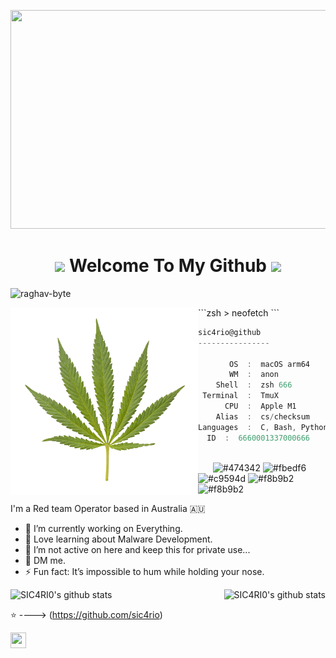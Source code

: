 
<p align="Center" ><img src="https://media.tenor.com/FcA59Dz2qf0AAAAC/watch-dogs2-dedsec.gif" height="350px" width ="750px"></p>

<h1 align="Center"><img src="https://c.tenor.com/TTAYwCe6NvUAAAAi/insanity-security-hackers-spinning.gif" Hi There width="40px"> Welcome To My Github <img src="https://c.tenor.com/TTAYwCe6NvUAAAAi/insanity-security-hackers-spinning.gif" width="40px" /> </h1>
<p align="left"> <img src="https://komarev.com/ghpvc/?username=raghav-byte" alt="raghav-byte" /> </p>
    ```zsh
    > neofetch
    ```

 <img align="left" src="https://github.com/Sic4rio/sic4rio/blob/main/pngegg.png?raw=true" alt="logo.png" width="300" /> 

```csharp
sic4rio@github
----------------

       OS  :  macOS arm64
       WM  :  anon
    Shell  :  zsh 666
 Terminal  :  TmuX
      CPU  :  Apple M1
    Alias  :  cs/checksum
Languages  :  C, Bash, Python, HTML, Javascript
  ID  :  6660001337000666
```

<p align="left">
  &nbsp; &nbsp; &nbsp; &nbsp; &nbsp;&nbsp; &nbsp; &nbsp; &nbsp; &nbsp;&nbsp; &nbsp; &nbsp; &nbsp; &nbsp; &nbsp; &nbsp; &nbsp; &nbsp; &nbsp; &nbsp;&nbsp; &nbsp; &nbsp; &nbsp; &nbsp;&nbsp; &nbsp; &nbsp; &nbsp; &nbsp;
  <img alt="#474342" src="https://via.placeholder.com/15/ADBAC7/000000?text=+" width="25" height="20" />
  <img alt="#fbedf6" src="https://via.placeholder.com/15/6CB6FF/000000?text=+" width="25" height="20" />
  <img alt="#c9594d" src="https://via.placeholder.com/15/F47067/000000?text=+" width="25" height="20" />
  <img alt="#f8b9b2" src="https://via.placeholder.com/15/DCBDFB/000000?text=+" width="25" height="20" />
  <img alt="#f8b9b2" src="https://via.placeholder.com/15/57ab5a/000000?text=+" width="25" height="20" />
</p>

I'm a Red team Operator based in Australia 🇦🇺

- 🔭 I’m currently working on Everything.
- 🌱 Love learning about Malware Development.
- 🤔 I’m not active on here and keep this for private use...
- 💬 DM me. 
- ⚡ Fun fact: It’s impossible to hum while holding your nose.



<p align="right" >
<img alt="SIC4RI0's github stats" src="https://github-readme-stats.vercel.app/api?username=sic4rio&show_icons=true&theme=merko"    
<p align="left"><img alt="SIC4RI0's github stats" src="https://media3.giphy.com/media/88vMJxUXNizmviXHiG/giphy.gif?cid=ecf05e47w2xmn6nou8d4z97kdax11vdjp74p6tzwgf899ijv&rid=giphy.gif&ct=s"   height="250px" width="250px">
</p>

⭐️ ----> (https://github.com/sic4rio)
                       
 <a href="https://instagram.com/sic4ri0" target="_blank"><img align="center" src="https://cdn.jsdelivr.net/npm/simple-icons@3.0.1/icons/instagram.svg" alt="" height="25" width="25" /></a>&nbsp;&nbsp;



  
  
  
  
  
  
  
